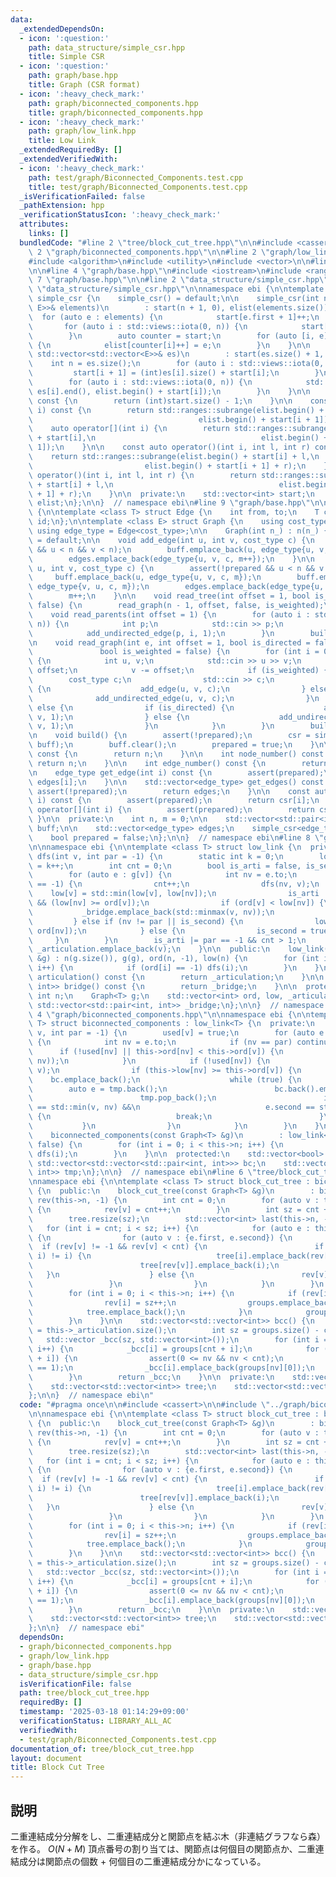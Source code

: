 ```yaml
---
data:
  _extendedDependsOn:
  - icon: ':question:'
    path: data_structure/simple_csr.hpp
    title: Simple CSR
  - icon: ':question:'
    path: graph/base.hpp
    title: Graph (CSR format)
  - icon: ':heavy_check_mark:'
    path: graph/biconnected_components.hpp
    title: graph/biconnected_components.hpp
  - icon: ':heavy_check_mark:'
    path: graph/low_link.hpp
    title: Low Link
  _extendedRequiredBy: []
  _extendedVerifiedWith:
  - icon: ':heavy_check_mark:'
    path: test/graph/Biconnected_Components.test.cpp
    title: test/graph/Biconnected_Components.test.cpp
  _isVerificationFailed: false
  _pathExtension: hpp
  _verificationStatusIcon: ':heavy_check_mark:'
  attributes:
    links: []
  bundledCode: "#line 2 \"tree/block_cut_tree.hpp\"\n\n#include <cassert>\n\n#line\
    \ 2 \"graph/biconnected_components.hpp\"\n\n#line 2 \"graph/low_link.hpp\"\n\n\
    #include <algorithm>\n#include <utility>\n#include <vector>\n\n#line 2 \"graph/base.hpp\"\
    \n\n#line 4 \"graph/base.hpp\"\n#include <iostream>\n#include <ranges>\n#line\
    \ 7 \"graph/base.hpp\"\n\n#line 2 \"data_structure/simple_csr.hpp\"\n\n#line 6\
    \ \"data_structure/simple_csr.hpp\"\n\nnamespace ebi {\n\ntemplate <class E> struct\
    \ simple_csr {\n    simple_csr() = default;\n\n    simple_csr(int n, const std::vector<std::pair<int,\
    \ E>>& elements)\n        : start(n + 1, 0), elist(elements.size()) {\n      \
    \  for (auto e : elements) {\n            start[e.first + 1]++;\n        }\n \
    \       for (auto i : std::views::iota(0, n)) {\n            start[i + 1] += start[i];\n\
    \        }\n        auto counter = start;\n        for (auto [i, e] : elements)\
    \ {\n            elist[counter[i]++] = e;\n        }\n    }\n\n    simple_csr(const\
    \ std::vector<std::vector<E>>& es)\n        : start(es.size() + 1, 0) {\n    \
    \    int n = es.size();\n        for (auto i : std::views::iota(0, n)) {\n   \
    \         start[i + 1] = (int)es[i].size() + start[i];\n        }\n        elist.resize(start.back());\n\
    \        for (auto i : std::views::iota(0, n)) {\n            std::copy(es[i].begin(),\
    \ es[i].end(), elist.begin() + start[i]);\n        }\n    }\n\n    int size()\
    \ const {\n        return (int)start.size() - 1;\n    }\n\n    const auto operator[](int\
    \ i) const {\n        return std::ranges::subrange(elist.begin() + start[i],\n\
    \                                     elist.begin() + start[i + 1]);\n    }\n\
    \    auto operator[](int i) {\n        return std::ranges::subrange(elist.begin()\
    \ + start[i],\n                                     elist.begin() + start[i +\
    \ 1]);\n    }\n\n    const auto operator()(int i, int l, int r) const {\n    \
    \    return std::ranges::subrange(elist.begin() + start[i] + l,\n            \
    \                         elist.begin() + start[i + 1] + r);\n    }\n    auto\
    \ operator()(int i, int l, int r) {\n        return std::ranges::subrange(elist.begin()\
    \ + start[i] + l,\n                                     elist.begin() + start[i\
    \ + 1] + r);\n    }\n\n  private:\n    std::vector<int> start;\n    std::vector<E>\
    \ elist;\n};\n\n}  // namespace ebi\n#line 9 \"graph/base.hpp\"\n\nnamespace ebi\
    \ {\n\ntemplate <class T> struct Edge {\n    int from, to;\n    T cost;\n    int\
    \ id;\n};\n\ntemplate <class E> struct Graph {\n    using cost_type = E;\n   \
    \ using edge_type = Edge<cost_type>;\n\n    Graph(int n_) : n(n_) {}\n\n    Graph()\
    \ = default;\n\n    void add_edge(int u, int v, cost_type c) {\n        assert(!prepared\
    \ && u < n && v < n);\n        buff.emplace_back(u, edge_type{u, v, c, m});\n\
    \        edges.emplace_back(edge_type{u, v, c, m++});\n    }\n\n    void add_undirected_edge(int\
    \ u, int v, cost_type c) {\n        assert(!prepared && u < n && v < n);\n   \
    \     buff.emplace_back(u, edge_type{u, v, c, m});\n        buff.emplace_back(v,\
    \ edge_type{v, u, c, m});\n        edges.emplace_back(edge_type{u, v, c, m});\n\
    \        m++;\n    }\n\n    void read_tree(int offset = 1, bool is_weighted =\
    \ false) {\n        read_graph(n - 1, offset, false, is_weighted);\n    }\n\n\
    \    void read_parents(int offset = 1) {\n        for (auto i : std::views::iota(1,\
    \ n)) {\n            int p;\n            std::cin >> p;\n            p -= offset;\n\
    \            add_undirected_edge(p, i, 1);\n        }\n        build();\n    }\n\
    \n    void read_graph(int e, int offset = 1, bool is_directed = false,\n     \
    \               bool is_weighted = false) {\n        for (int i = 0; i < e; i++)\
    \ {\n            int u, v;\n            std::cin >> u >> v;\n            u -=\
    \ offset;\n            v -= offset;\n            if (is_weighted) {\n        \
    \        cost_type c;\n                std::cin >> c;\n                if (is_directed)\
    \ {\n                    add_edge(u, v, c);\n                } else {\n      \
    \              add_undirected_edge(u, v, c);\n                }\n            }\
    \ else {\n                if (is_directed) {\n                    add_edge(u,\
    \ v, 1);\n                } else {\n                    add_undirected_edge(u,\
    \ v, 1);\n                }\n            }\n        }\n        build();\n    }\n\
    \n    void build() {\n        assert(!prepared);\n        csr = simple_csr<edge_type>(n,\
    \ buff);\n        buff.clear();\n        prepared = true;\n    }\n\n    int size()\
    \ const {\n        return n;\n    }\n\n    int node_number() const {\n       \
    \ return n;\n    }\n\n    int edge_number() const {\n        return m;\n    }\n\
    \n    edge_type get_edge(int i) const {\n        assert(prepared);\n        return\
    \ edges[i];\n    }\n\n    std::vector<edge_type> get_edges() const {\n       \
    \ assert(!prepared);\n        return edges;\n    }\n\n    const auto operator[](int\
    \ i) const {\n        assert(prepared);\n        return csr[i];\n    }\n    auto\
    \ operator[](int i) {\n        assert(prepared);\n        return csr[i];\n   \
    \ }\n\n  private:\n    int n, m = 0;\n\n    std::vector<std::pair<int, edge_type>>\
    \ buff;\n\n    std::vector<edge_type> edges;\n    simple_csr<edge_type> csr;\n\
    \    bool prepared = false;\n};\n\n}  // namespace ebi\n#line 8 \"graph/low_link.hpp\"\
    \n\nnamespace ebi {\n\ntemplate <class T> struct low_link {\n  private:\n    void\
    \ dfs(int v, int par = -1) {\n        static int k = 0;\n        low[v] = ord[v]\
    \ = k++;\n        int cnt = 0;\n        bool is_arti = false, is_second = false;\n\
    \        for (auto e : g[v]) {\n            int nv = e.to;\n            if (ord[nv]\
    \ == -1) {\n                cnt++;\n                dfs(nv, v);\n            \
    \    low[v] = std::min(low[v], low[nv]);\n                is_arti |= (par != -1)\
    \ && (low[nv] >= ord[v]);\n                if (ord[v] < low[nv]) {\n         \
    \           _bridge.emplace_back(std::minmax(v, nv));\n                }\n   \
    \         } else if (nv != par || is_second) {\n                low[v] = std::min(low[v],\
    \ ord[nv]);\n            } else {\n                is_second = true;\n       \
    \     }\n        }\n        is_arti |= par == -1 && cnt > 1;\n        if (is_arti)\
    \ _articulation.emplace_back(v);\n    }\n\n  public:\n    low_link(const Graph<T>\
    \ &g) : n(g.size()), g(g), ord(n, -1), low(n) {\n        for (int i = 0; i < n;\
    \ i++) {\n            if (ord[i] == -1) dfs(i);\n        }\n    }\n\n    std::vector<int>\
    \ articulation() const {\n        return _articulation;\n    }\n\n    std::vector<std::pair<int,\
    \ int>> bridge() const {\n        return _bridge;\n    }\n\n  protected:\n   \
    \ int n;\n    Graph<T> g;\n    std::vector<int> ord, low, _articulation;\n   \
    \ std::vector<std::pair<int, int>> _bridge;\n};\n\n}  // namespace ebi\n#line\
    \ 4 \"graph/biconnected_components.hpp\"\n\nnamespace ebi {\n\ntemplate <class\
    \ T> struct biconnected_components : low_link<T> {\n  private:\n    void dfs(int\
    \ v, int par = -1) {\n        used[v] = true;\n        for (auto e : this->g[v])\
    \ {\n            int nv = e.to;\n            if (nv == par) continue;\n      \
    \      if (!used[nv] || this->ord[nv] < this->ord[v]) {\n                tmp.emplace_back(std::minmax(v,\
    \ nv));\n            }\n            if (!used[nv]) {\n                dfs(nv,\
    \ v);\n                if (this->low[nv] >= this->ord[v]) {\n                \
    \    bc.emplace_back();\n                    while (true) {\n                \
    \        auto e = tmp.back();\n                        bc.back().emplace_back(e);\n\
    \                        tmp.pop_back();\n                        if (e.first\
    \ == std::min(v, nv) &&\n                            e.second == std::max(v, nv))\
    \ {\n                            break;\n                        }\n         \
    \           }\n                }\n            }\n        }\n    }\n\n  public:\n\
    \    biconnected_components(const Graph<T> &g)\n        : low_link<T>(g), used(this->n,\
    \ false) {\n        for (int i = 0; i < this->n; i++) {\n            if (!used[i])\
    \ dfs(i);\n        }\n    }\n\n  protected:\n    std::vector<bool> used;\n   \
    \ std::vector<std::vector<std::pair<int, int>>> bc;\n    std::vector<std::pair<int,\
    \ int>> tmp;\n};\n\n}  // namespace ebi\n#line 6 \"tree/block_cut_tree.hpp\"\n\
    \nnamespace ebi {\n\ntemplate <class T> struct block_cut_tree : biconnected_components<T>\
    \ {\n  public:\n    block_cut_tree(const Graph<T> &g)\n        : biconnected_components<T>(g),\
    \ rev(this->n, -1) {\n        int cnt = 0;\n        for (auto v : this->_articulation)\
    \ {\n            rev[v] = cnt++;\n        }\n        int sz = cnt + this->bc.size();\n\
    \        tree.resize(sz);\n        std::vector<int> last(this->n, -1);\n     \
    \   for (int i = cnt; i < sz; i++) {\n            for (auto e : this->bc[i - cnt])\
    \ {\n                for (auto v : {e.first, e.second}) {\n                  \
    \  if (rev[v] != -1 && rev[v] < cnt) {\n                        if (std::exchange(last[v],\
    \ i) != i) {\n                            tree[i].emplace_back(rev[v]);\n    \
    \                        tree[rev[v]].emplace_back(i);\n                     \
    \   }\n                    } else {\n                        rev[v] = i;\n   \
    \                 }\n                }\n            }\n        }\n        groups.resize(sz);\n\
    \        for (int i = 0; i < this->n; i++) {\n            if (rev[i] < 0) {\n\
    \                rev[i] = sz++;\n                groups.emplace_back();\n    \
    \            tree.emplace_back();\n            }\n            groups[rev[i]].emplace_back(i);\n\
    \        }\n    }\n\n    std::vector<std::vector<int>> bcc() {\n        int cnt\
    \ = this->_articulation.size();\n        int sz = groups.size() - cnt;\n     \
    \   std::vector _bcc(sz, std::vector<int>());\n        for (int i = 0; i < sz;\
    \ i++) {\n            _bcc[i] = groups[cnt + i];\n            for (auto nv : tree[cnt\
    \ + i]) {\n                assert(0 <= nv && nv < cnt);\n                assert(groups[nv].size()\
    \ == 1);\n                _bcc[i].emplace_back(groups[nv][0]);\n            }\n\
    \        }\n        return _bcc;\n    }\n\n  private:\n    std::vector<int> rev;\n\
    \    std::vector<std::vector<int>> tree;\n    std::vector<std::vector<int>> groups;\n\
    };\n\n}  // namespace ebi\n"
  code: "#pragma once\n\n#include <cassert>\n\n#include \"../graph/biconnected_components.hpp\"\
    \n\nnamespace ebi {\n\ntemplate <class T> struct block_cut_tree : biconnected_components<T>\
    \ {\n  public:\n    block_cut_tree(const Graph<T> &g)\n        : biconnected_components<T>(g),\
    \ rev(this->n, -1) {\n        int cnt = 0;\n        for (auto v : this->_articulation)\
    \ {\n            rev[v] = cnt++;\n        }\n        int sz = cnt + this->bc.size();\n\
    \        tree.resize(sz);\n        std::vector<int> last(this->n, -1);\n     \
    \   for (int i = cnt; i < sz; i++) {\n            for (auto e : this->bc[i - cnt])\
    \ {\n                for (auto v : {e.first, e.second}) {\n                  \
    \  if (rev[v] != -1 && rev[v] < cnt) {\n                        if (std::exchange(last[v],\
    \ i) != i) {\n                            tree[i].emplace_back(rev[v]);\n    \
    \                        tree[rev[v]].emplace_back(i);\n                     \
    \   }\n                    } else {\n                        rev[v] = i;\n   \
    \                 }\n                }\n            }\n        }\n        groups.resize(sz);\n\
    \        for (int i = 0; i < this->n; i++) {\n            if (rev[i] < 0) {\n\
    \                rev[i] = sz++;\n                groups.emplace_back();\n    \
    \            tree.emplace_back();\n            }\n            groups[rev[i]].emplace_back(i);\n\
    \        }\n    }\n\n    std::vector<std::vector<int>> bcc() {\n        int cnt\
    \ = this->_articulation.size();\n        int sz = groups.size() - cnt;\n     \
    \   std::vector _bcc(sz, std::vector<int>());\n        for (int i = 0; i < sz;\
    \ i++) {\n            _bcc[i] = groups[cnt + i];\n            for (auto nv : tree[cnt\
    \ + i]) {\n                assert(0 <= nv && nv < cnt);\n                assert(groups[nv].size()\
    \ == 1);\n                _bcc[i].emplace_back(groups[nv][0]);\n            }\n\
    \        }\n        return _bcc;\n    }\n\n  private:\n    std::vector<int> rev;\n\
    \    std::vector<std::vector<int>> tree;\n    std::vector<std::vector<int>> groups;\n\
    };\n\n}  // namespace ebi"
  dependsOn:
  - graph/biconnected_components.hpp
  - graph/low_link.hpp
  - graph/base.hpp
  - data_structure/simple_csr.hpp
  isVerificationFile: false
  path: tree/block_cut_tree.hpp
  requiredBy: []
  timestamp: '2025-03-18 01:14:29+09:00'
  verificationStatus: LIBRARY_ALL_AC
  verifiedWith:
  - test/graph/Biconnected_Components.test.cpp
documentation_of: tree/block_cut_tree.hpp
layout: document
title: Block Cut Tree
---
```


## 説明

二重連結成分分解をし、二重連結成分と関節点を結ぶ木（非連結グラフなら森）を作る。 $O(N + M)$
頂点番号の割り当ては、関節点は何個目の関節点か、二重連結成分は関節点の個数 + 何個目の二重連結成分かになっている。